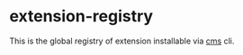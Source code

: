 # extension-registry

This is the global registry of extension installable via [cms](https://github.com/thmarx/cms) cli.